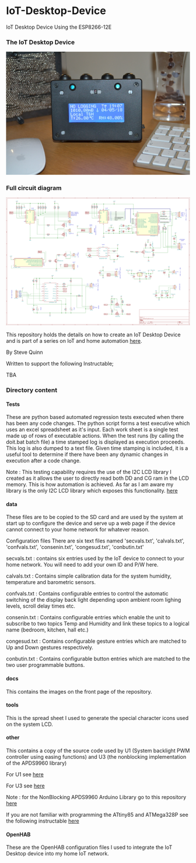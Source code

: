 # IoT-Desktop-Device

IoT Desktop Device Using the ESP8266-12E

### The IoT Desktop Device

![iot-desktop-image](./docs/MainImage.jpg)

### Full circuit diagram

![iot-circuit-image](./docs/CircuitDiagram.png)

This repository holds the details on how to create an IoT Desktop Device and is part of a series on IoT and home automation [here](https://www.instructables.com/id/Home-Automation-12/).

By Steve Quinn

Written to support the following Instructable;

TBA


### Directory content

#### Tests

These are python based automated regression tests executed when there has been any code changes. The python script forms a test executive which uses an excel spreadsheet as it's input. Each work sheet is a single test made up of rows of executable actions.
When the test runs (by calling the doit.bat batch file) a time stamped log is displayed as execution proceeds. This log is also dumped to a text file.
Given time stamping is included, it is a useful tool to determine if there have been any dynamic changes in execution after a code change.

Note : This testing capability requires the use of the I2C LCD library I created as it allows the user to directly read both DD and CG ram in the LCD memory. This is how automation is achieved. As far as I am aware my library is the only I2C LCD library which exposes this functionality. [here](https://github.com/SteveQuinn1/LiquidCrystal_I2C_PCF8574) 

#### data

These files are to be copied to the SD card and are used by the system at start up to configure the device and serve up a web page if the device cannot connect to your home network for whatever reason. 

Configuration files
There are six text files named 'secvals.txt', 'calvals.txt', 'confvals.txt', 'consenin.txt', 'congesud.txt', 'conbutin.txt' 

secvals.txt : contains six entries used by the IoT device to connect to your home network. You will need to add your own ID and P/W here.

calvals.txt : Contains simple calibration data for the system humidity, temperature and barometric sensors.

confvals.txt : Contains configurable entries to control the automatic switching of the display back light depending upon ambient room lighing levels, scroll delay times etc.

consenin.txt : Contains configurable entries which enable the unit to subscribe to two topics Temp and Humidity and link these topics to a logical name (bedroom, kitchen, hall etc.)

congesud.txt : Contains configurable gesture entries which are matched to Up and Down gestures respectively. 

conbutin.txt : Contains configurable button entries which are matched to the two user programmable buttons. 


#### docs

This contains the images on the front page of the repository.

#### tools

This is the spread sheet I used to generate the special character icons used on the system LCD.

#### other

This contains a copy of the source code used by U1 (System backlight PWM controller using easing functions) and U3 (the nonblocking implementation of the APDS9960 library)

For U1 see [here](https://www.instructables.com/id/Smooth-PWM-LED-Fading-With-the-ATTiny85/)

For U3 see [here](https://www.instructables.com/id/NonBlocking-APDS9960-Gesture-Sensor-Implementation/)

Note : for the NonBlocking APDS9960 Arduino Library go to this repository [here](https://github.com/SteveQuinn1/APDS9960_NonBlocking)

If you are not familiar with programming the ATtiny85 and ATMega328P see the following instructable [here](https://www.instructables.com/id/Programming-the-ATTiny85-ATTiny84-and-ATMega328P-A/)

#### OpenHAB

These are the OpenHAB configuration files I used to integrate the IoT Desktop device into my home IoT network.